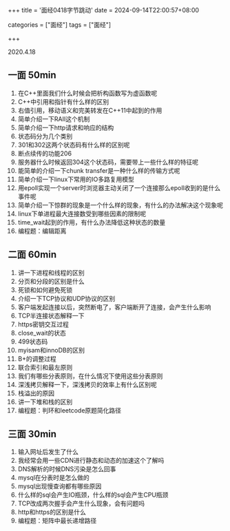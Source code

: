 +++
title = '面经0418字节跳动'
date = 2024-09-14T22:00:57+08:00


categories = ["面经"] 
tags = ["面经"]

+++



2020.4.18

## 一面 50min

1.  在C++里面我们什么时候会把析构函数写为虚函数呢
2.  C++中引用和指针有什么样的区别
3.  右值引用，移动语义和完美转发在C++11中起到的作用
4.  简单介绍一下RAII这个机制
5.  简单介绍一下http请求和响应的结构
6.  状态码分为几个类别
7.  301和302这两个状态码有什么样的区别呢
8.  断点续传的功能206
9.  服务器什么时候返回304这个状态码，需要带上一些什么样的特征呢
10.  能简单的介绍一下chunk transfer是一种什么样的传输方式呢
11.  简单介绍一下linux下常用的IO多路复用模型
12.  用epoll实现一个server时浏览器主动关闭了一个连接那么epoll收到的是什么事件呢
13.  简单介绍一下惊群的现象是一个什么样的现象，有什么的办法解决这个现象呢
14.  linux下单进程最大连接数受到哪些因素的限制呢
15.  time_wait起到的作用，有什么办法降低这种状态的数量
16.  编程题：编辑距离

## 二面 60min

1.  讲一下进程和线程的区别
2.  分页和分段的区别是什么
3.  死锁和如何避免死锁
4.  介绍一下TCP协议和UDP协议的区别
5.  客户端发起连接以后，突然断电了，客户端断开了连接，会产生什么影响
6.  TCP半连接状态解释一下
7.  https密钥交互过程
8.  close_wait的状态
9.  499状态码
10.  myisam和innoDB的区别
11.  B+的调整过程
12.  联合索引和最左原则
13.  我们有哪些分表原则，在什么情况下使用这些分表原则
14.  深浅拷贝解释一下，深浅拷贝的效率上有什么区别呢
15.  栈溢出的原因
16.  讲一下堆和栈的区别
17.  编程题：判环和leetcode原题简化路径

## 三面 30min

1.  输入网址后发生了什么
2.  我经常会用一些CDN进行静态和动态的加速这个了解吗
3.  DNS解析的时候DNS污染是怎么回事
4.  mysql在分表时是怎么做的
5.  mysql出现慢查询都有哪些原因
6.  什么样的sql会产生IO瓶颈，什么样的sql会产生CPU瓶颈
7.  TCP改成两次握手会产生什么现象，会有问题吗
8.  http和https的区别是什么
9.  编程题：矩阵中最长递增路径
